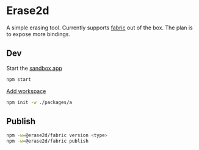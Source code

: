 # Erase2d

A simple erasing tool.
Currently supports [fabric](./packages/fabric/README.md) out of the box.
The plan is to expose more bindings.

## Dev

Start the [sandbox app](./packages/sandbox/README.md)

```bash
npm start
```

[Add workspace](https://docs.npmjs.com/cli/v10/using-npm/workspaces)

```bash
npm init -w ./packages/a
```

## Publish

```bash
npm -w=@erase2d/fabric version <type>
npm -w=@erase2d/fabric publish
```
